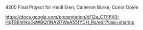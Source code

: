 4200 Final Project for Heidi Eren, Cameron Burke, Conor Doyle

https://docs.google.com/presentation/d/12a_CTFFK0-HqT8EhHksGsWBQt1NA2i7WeA55fYDH_Rs/edit?usp=sharing
